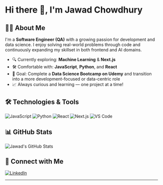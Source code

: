 # Hi there 👋, I'm Jawad Chowdhury

## 👨‍💻 About Me
I'm a **Software Engineer (QA)** with a growing passion for development and data science. I enjoy solving real-world problems through code and continuously expanding my skillset in both frontend and AI domains.

- 🔍 Currently exploring: **Machine Learning** & **Next.js**
- 🛠️ Comfortable with: **JavaScript**, **Python**, and **React**
- 🎯 Goal: Complete a **Data Science Bootcamp on Udemy** and transition into a more development-focused or data-centric role
- 📈 Always curious and learning — one project at a time!

## 🛠️ Technologies & Tools
![JavaScript](https://img.shields.io/badge/-JavaScript-black?style=flat-square&logo=javascript)
![Python](https://img.shields.io/badge/-Python-black?style=flat-square&logo=python)
![React](https://img.shields.io/badge/-React-black?style=flat-square&logo=react)
![Next.js](https://img.shields.io/badge/-Next.js-black?style=flat-square&logo=next.js)
![VS Code](https://img.shields.io/badge/-VS%20Code-black?style=flat-square&logo=visual-studio-code)

## 📊 GitHub Stats
![Jawad's GitHub Stats](https://github-readme-stats.vercel.app/api?username=jawad-chowdhury&show_icons=true&theme=radical)

## 🔗 Connect with Me
[![LinkedIn](https://img.shields.io/badge/-LinkedIn-blue?style=flat-square&logo=linkedin)](https://www.linkedin.com/in/jawad-chowdhury-477262240/)

---
